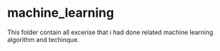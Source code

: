 # machine_learning
This folder contain all excerise that i had done related machine learning algorithm and techinque.
